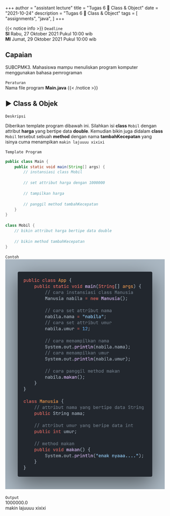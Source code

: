 +++
author = "assistant lecture"
title = "Tugas 6 📖 Class & Object"
date = "2021-10-24"
description = "Tugas 6 📖 Class & Object"
tags = [
    "assignments",
    "java",
]
+++

{{< notice info >}}
`Deadline`\
**SI** Rabu, 27 Oktober 2021 Pukul 10:00 wib\
**MI** Jumat, 29 Oktober 2021 Pukul 10:00 wib

## Capaian
SUBCPMK3. Mahasiswa mampu menuliskan program komputer menggunakan bahasa pemrograman

`Peraturan`\
Nama file program **Main.java**
{{< /notice >}}
 

## ▶ Class & Objek

`Deskripsi`

Diberikan template program dibawah ini. Silahkan isi **class** `Mobil` dengan attribut **harga** yang bertipe data **double**. Kemudian bikin juga didalam **class** `Mobil` tersebut sebuah **method** dengan nama **tambahKecepatan** yang isinya cuma menampikan `makin lajuuuu xixixi`

`Template Program`
```java
public class Main {
	public static void main(String[] args) {
		// instansiasi class Mobil

		// set attribut harga dengan 1000000
		
		// tampilkan harga
	
		// panggil method tambahKecepatan
	}
} 

class Mobil {
	// bikin attribut harga bertipe data double

	// bikin method tambahKecepatan
}

```

`Contoh`\
![nim](/assets/class.png "clas&object" )

`Output`\
1000000.0\
makin lajuuuu xixixi
